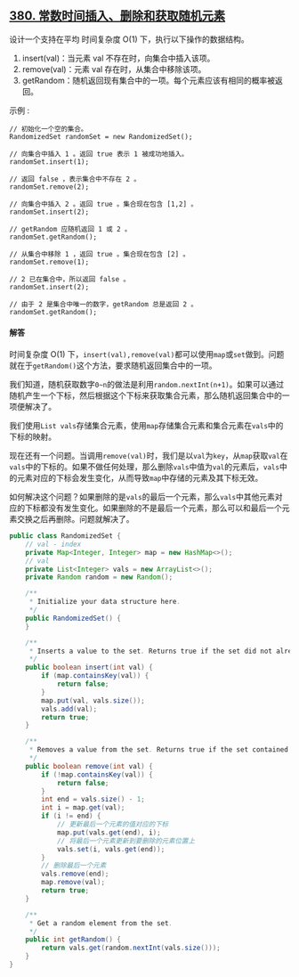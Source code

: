 ## [380. 常数时间插入、删除和获取随机元素](https://leetcode-cn.com/problems/insert-delete-getrandom-o1/)
设计一个支持在平均 时间复杂度 O(1) 下，执行以下操作的数据结构。

1. insert(val)：当元素 val 不存在时，向集合中插入该项。
2. remove(val)：元素 val 存在时，从集合中移除该项。
3. getRandom：随机返回现有集合中的一项。每个元素应该有相同的概率被返回。

示例 :
```
// 初始化一个空的集合。
RandomizedSet randomSet = new RandomizedSet();

// 向集合中插入 1 。返回 true 表示 1 被成功地插入。
randomSet.insert(1);

// 返回 false ，表示集合中不存在 2 。
randomSet.remove(2);

// 向集合中插入 2 。返回 true 。集合现在包含 [1,2] 。
randomSet.insert(2);

// getRandom 应随机返回 1 或 2 。
randomSet.getRandom();

// 从集合中移除 1 ，返回 true 。集合现在包含 [2] 。
randomSet.remove(1);

// 2 已在集合中，所以返回 false 。
randomSet.insert(2);

// 由于 2 是集合中唯一的数字，getRandom 总是返回 2 。
randomSet.getRandom();
```
#### 解答
时间复杂度 O(1) 下，`insert(val),remove(val)`都可以使用`map`或`set`做到。问题就在于`getRandom()`这个方法，要求随机返回集合中的一项。

我们知道，随机获取数字`0~n`的做法是利用`random.nextInt(n+1)`。如果可以通过随机产生一个下标，然后根据这个下标来获取集合元素，那么随机返回集合中的一项便解决了。

我们使用`List vals`存储集合元素，使用`map`存储集合元素和集合元素在`vals`中的下标的映射。

现在还有一个问题。当调用`remove(val)`时，我们是以`val`为`key`，从`map`获取`val`在`vals`中的下标的。如果不做任何处理，那么删除`vals`中值为`val`的元素后，`vals`中的元素对应的下标会发生变化，从而导致`map`中存储的元素及其下标无效。

如何解决这个问题？如果删除的是`vals`的最后一个元素，那么`vals`中其他元素对应的下标都没有发生变化。如果删除的不是最后一个元素，那么可以和最后一个元素交换之后再删除。问题就解决了。

```java
public class RandomizedSet {
    // val - index
    private Map<Integer, Integer> map = new HashMap<>();
    // val
    private List<Integer> vals = new ArrayList<>();
    private Random random = new Random();

    /**
     * Initialize your data structure here.
     */
    public RandomizedSet() {
    }

    /**
     * Inserts a value to the set. Returns true if the set did not already contain the specified element.
     */
    public boolean insert(int val) {
        if (map.containsKey(val)) {
            return false;
        }
        map.put(val, vals.size());
        vals.add(val);
        return true;
    }

    /**
     * Removes a value from the set. Returns true if the set contained the specified element.
     */
    public boolean remove(int val) {
        if (!map.containsKey(val)) {
            return false;
        }
        int end = vals.size() - 1;
        int i = map.get(val);
        if (i != end) {
            // 更新最后一个元素的值对应的下标
            map.put(vals.get(end), i);
            // 将最后一个元素更新到要删除的元素位置上
            vals.set(i, vals.get(end));
        }
        // 删除最后一个元素
        vals.remove(end);
        map.remove(val);
        return true;
    }

    /**
     * Get a random element from the set.
     */
    public int getRandom() {
        return vals.get(random.nextInt(vals.size()));
    }
}
```